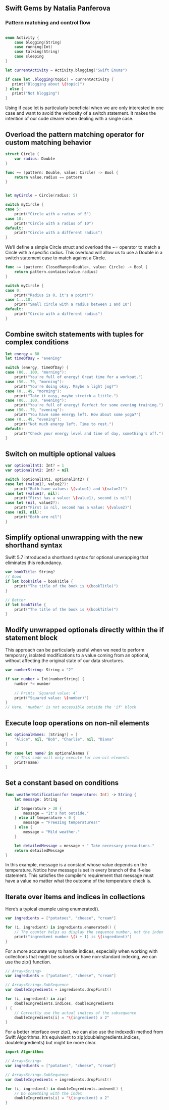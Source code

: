 
## Swift Gems by Natalia Panferova


### Pattern matching and control flow
```swift

enum Activity {
    case blogging(String)
    case running(Int)
    case talking(String)
    case sleeping
}

let currentActivity = Activity.blogging("Swift Enums")

if case let .blogging(topic) = currentActivity {
   print("Blogging about \(topic)")
} else {
   print("Not blogging")
}
```
Using if case let is particularly beneficial when we are only interested in one case and want to avoid the verbosity of a switch statement. It makes the intention of our code clearer when dealing with a single case.


## Overload the pattern matching operator for custom matching behavior
```swift
struct Circle {
    var radius: Double
}

func ~= (pattern: Double, value: Circle) -> Bool {
    return value.radius == pattern
}


let myCircle = Circle(radius: 5)

switch myCircle {
case 5:
    print("Circle with a radius of 5")
case 10:
    print("Circle with a radius of 10")
default:
    print("Circle with a different radius")
}

```

We’ll define a simple Circle struct and overload the ~= operator to match a Circle with a specific radius. This overload will allow us to use a Double in a switch statement case to match against a Circle.

```swift
func ~= (pattern: ClosedRange<Double>, value: Circle) -> Bool {
    return pattern.contains(value.radius)
}

switch myCircle {
case 0:
    print("Radius is 0, it's a point!")
case 1...10:
    print("Small circle with a radius between 1 and 10")
default:
    print("Circle with a different radius")
}
```

## Combine switch statements with tuples for complex conditions
```swift
let energy = 80
let timeOfDay = "evening"

switch (energy, timeOfDay) {
case (80...100, "morning"):
    print("You're full of energy! Great time for a workout.")
case (50...79, "morning"):
    print("You're doing okay. Maybe a light jog?")
case (0...49, "morning"):
    print("Take it easy, maybe stretch a little.")
case (80...100, "evening"):
    print("You're full of energy! Perfect for some evening training.")
case (50...79, "evening"):
    print("You have some energy left. How about some yoga?")
case (0...49, "evening"):
    print("Not much energy left. Time to rest.")
default:
    print("Check your energy level and time of day, something's off.")
}
```

## Switch on multiple optional values
```swift
var optionalInt1: Int? = 1
var optionalInt2: Int? = nil

switch (optionalInt1, optionalInt2) {
case let (value1?, value2?):
    print("Both have values: \(value1) and \(value2)")
case let (value1?, nil):
    print("First has a value: \(value1), second is nil")
case let (nil, value2?):
    print("First is nil, second has a value: \(value2)")
case (nil, nil):
    print("Both are nil")
}
```

## Simplify optional unwrapping with the new shorthand syntax
Swift 5.7 introduced a shorthand syntax for optional unwrapping that eliminates this redundancy.

```swift
var bookTitle: String?
// Good
if let bookTitle = bookTitle {
    print("The title of the book is \(bookTitle)")
}

// Better
if let bookTitle {
    print("The title of the book is \(bookTitle)")
}
```

## Modify unwrapped optionals directly within the if statement block
This approach can be particularly useful when we need to perform temporary, isolated modifications to a value coming from an optional, without affecting the original state of our data structures.
```swift
var numberString: String = "2"

if var number = Int(numberString) {
    number *= number
    
    // Prints `Squared value: 4`
    print("Squared value: \(number)")
}
// Here, 'number' is not accessible outside the 'if' block
```

## Execute loop operations on non-nil elements
```swift
let optionalNames: [String?] = [
    "Alice", nil, "Bob", "Charlie", nil, "Diana"
]

for case let name? in optionalNames {
    // This code will only execute for non-nil elements
    print(name)
}
```

## Set a constant based on conditions
```swift
func weatherNotification(for temperature: Int) -> String {
    let message: String

    if temperature > 30 {
        message = "It's hot outside."
    } else if temperature < 0 {
        message = "Freezing temperatures!"
    } else {
        message = "Mild weather."
    }

    let detailedMessage = message + " Take necessary precautions."
    return detailedMessage
}
```
In this example, message is a constant whose value depends on the temperature. Notice how message is set in every branch of the if-else statement. This satisfies the compiler’s requirement that message must have a value no matter what the outcome of the temperature check is.

## Iterate over items and indices in collections

Here’s a typical example using enumerated().

```swift
var ingredients = ["potatoes", "cheese", "cream"]

for (i, ingredient) in ingredients.enumerated() {
    // The counter helps us display the sequence number, not the index
    print("ingredient number \(i + 1) is \(ingredient)")
}
```

For a more accurate way to handle indices, especially when working with collections that might be subsets or have non-standard indexing, we can use the zip() function.

```swift
// Array<String>
var ingredients = ["potatoes", "cheese", "cream"]

// Array<String>.SubSequence
var doubleIngredients = ingredients.dropFirst()

for (i, ingredient) in zip(
    doubleIngredients.indices, doubleIngredients
) {
    // Correctly use the actual indices of the subsequence
    doubleIngredients[i] = "\(ingredient) x 2"
}

```

For a better interface over zip(), we can also use the indexed() method from Swift Algorithms. It’s equivalent to zip(doubleIngredients.indices, doubleIngredients) but might be more clear.

```swift
import Algorithms

// Array<String>
var ingredients = ["potatoes", "cheese", "cream"]

// Array<String>.SubSequence
var doubleIngredients = ingredients.dropFirst()

for (i, ingredient) in doubleIngredients.indexed() {
    // Do something with the index
    doubleIngredients[i] = "\(ingredient) x 2"
}
```
